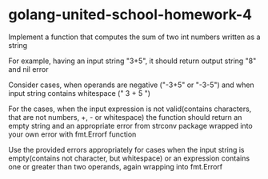 # golang-united-school-homework-4

Implement a function that computes the sum of two int numbers written as a string

For example, having an input string "3+5", it should return output string "8" and nil error

Consider cases, when operands are negative ("-3+5" or "-3-5") and when input string contains whitespace (" 3 + 5 ")

For the cases, when the input expression is not valid(contains characters, that are not numbers, +, - or whitespace) the function should return an empty string and an appropriate error from strconv package wrapped into your own error with fmt.Errorf function

Use the provided errors appropriately for cases when the input string is empty(contains not character, but whitespace) or an expression contains one or greater than two operands, again wrapping into fmt.Errorf
